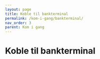 ```yaml
---
layout: page
title: Koble til bankterminal
permalink: /kom-i-gang/bankterminal/
nav_order: 3
parent: Kom i gang
---
```


# Koble til bankterminal 
